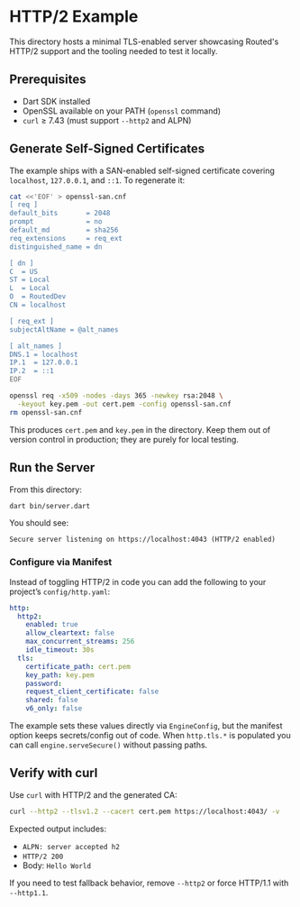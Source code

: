 # HTTP/2 Example

This directory hosts a minimal TLS-enabled server showcasing Routed's HTTP/2 support and the tooling needed to test it
locally.

## Prerequisites

- Dart SDK installed
- OpenSSL available on your PATH (`openssl` command)
- `curl` ≥ 7.43 (must support `--http2` and ALPN)

## Generate Self-Signed Certificates

The example ships with a SAN-enabled self-signed certificate covering `localhost`, `127.0.0.1`, and `::1`. To regenerate
it:

```bash
cat <<'EOF' > openssl-san.cnf
[ req ]
default_bits       = 2048
prompt             = no
default_md         = sha256
req_extensions     = req_ext
distinguished_name = dn

[ dn ]
C  = US
ST = Local
L  = Local
O  = RoutedDev
CN = localhost

[ req_ext ]
subjectAltName = @alt_names

[ alt_names ]
DNS.1 = localhost
IP.1  = 127.0.0.1
IP.2  = ::1
EOF

openssl req -x509 -nodes -days 365 -newkey rsa:2048 \
  -keyout key.pem -out cert.pem -config openssl-san.cnf
rm openssl-san.cnf
```

This produces `cert.pem` and `key.pem` in the directory. Keep them out of version control in production; they are purely
for local testing.

## Run the Server

From this directory:

```bash
dart bin/server.dart
```

You should see:

```
Secure server listening on https://localhost:4043 (HTTP/2 enabled)
```

### Configure via Manifest

Instead of toggling HTTP/2 in code you can add the following to your project’s `config/http.yaml`:

```yaml
http:
  http2:
    enabled: true
    allow_cleartext: false
    max_concurrent_streams: 256
    idle_timeout: 30s
  tls:
    certificate_path: cert.pem
    key_path: key.pem
    password:
    request_client_certificate: false
    shared: false
    v6_only: false
```

The example sets these values directly via `EngineConfig`, but the manifest option keeps secrets/config out of code.
When `http.tls.*` is populated you can call `engine.serveSecure()` without passing paths.

## Verify with curl

Use `curl` with HTTP/2 and the generated CA:

```bash
curl --http2 --tlsv1.2 --cacert cert.pem https://localhost:4043/ -v
```

Expected output includes:

- `ALPN: server accepted h2`
- `HTTP/2 200`
- Body: `Hello World`

If you need to test fallback behavior, remove `--http2` or force HTTP/1.1 with `--http1.1`.
